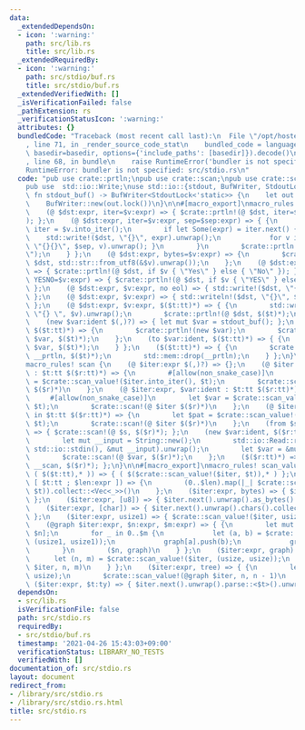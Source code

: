 ```yaml
---
data:
  _extendedDependsOn:
  - icon: ':warning:'
    path: src/lib.rs
    title: src/lib.rs
  _extendedRequiredBy:
  - icon: ':warning:'
    path: src/stdio/buf.rs
    title: src/stdio/buf.rs
  _extendedVerifiedWith: []
  _isVerificationFailed: false
  _pathExtension: rs
  _verificationStatusIcon: ':warning:'
  attributes: {}
  bundledCode: "Traceback (most recent call last):\n  File \"/opt/hostedtoolcache/Python/3.9.4/x64/lib/python3.9/site-packages/onlinejudge_verify/documentation/build.py\"\
    , line 71, in _render_source_code_stat\n    bundled_code = language.bundle(stat.path,\
    \ basedir=basedir, options={'include_paths': [basedir]}).decode()\n  File \"/opt/hostedtoolcache/Python/3.9.4/x64/lib/python3.9/site-packages/onlinejudge_verify/languages/user_defined.py\"\
    , line 68, in bundle\n    raise RuntimeError('bundler is not specified: {}'.format(path.as_posix()))\n\
    RuntimeError: bundler is not specified: src/stdio.rs\n"
  code: "pub use crate::prtln;\npub use crate::scan;\npub use crate::scan_value;\n\
    pub use  std::io::Write;\nuse std::io::{stdout, BufWriter, StdoutLock};\n\npub\
    \ fn stdout_buf() -> BufWriter<StdoutLock<'static>> {\n    let out = Box::leak(Box::new(stdout()));\n\
    \    BufWriter::new(out.lock())\n}\n\n#[macro_export]\nmacro_rules! prtln {\n\
    \    (@ $dst:expr, iter=$v:expr) => { $crate::prtln!(@ $dst, iter=$v, sep=\" \"\
    ); };\n    (@ $dst:expr, iter=$v:expr, sep=$sep:expr) => { {\n        let mut\
    \ iter = $v.into_iter();\n        if let Some(expr) = iter.next() {\n        \
    \    std::write!($dst, \"{}\", expr).unwrap();\n            for v in iter { std::write!($dst,\
    \ \"{}{}\", $sep, v).unwrap(); }\n        }\n        $crate::prtln!(@ $dst, \"\
    \");\n    } };\n    (@ $dst:expr, bytes=$v:expr) => {\n        $crate::prtln!(@\
    \ $dst, std::str::from_utf8(&$v).unwrap());\n    };\n    (@ $dst:expr, YesNo=$v:expr)\
    \ => { $crate::prtln!(@ $dst, if $v { \"Yes\" } else { \"No\" }); };\n    (@ $dst:expr,\
    \ YESNO=$v:expr) => { $crate::prtln!(@ $dst, if $v { \"YES\" } else { \"NO\" });\
    \ };\n    (@ $dst:expr, $v:expr, no eol) => { std::write!($dst, \"{}\", $v).unwrap();\
    \ };\n    (@ $dst:expr, $v:expr) => { std::writeln!($dst, \"{}\", $v).unwrap();\
    \ };\n    (@ $dst:expr, $v:expr, $($t:tt)*) => { {\n        std::write!($dst,\
    \ \"{} \", $v).unwrap();\n        $crate::prtln!(@ $dst, $($t)*);\n    } };\n\
    \    (new $var:ident $(,)?) => { let mut $var = stdout_buf(); };\n    (new $var:ident,\
    \ $($t:tt)*) => {\n        $crate::prtln!(new $var);\n        $crate::prtln!(to\
    \ $var, $($t)*);\n    };\n    (to $var:ident, $($t:tt)*) => { {\n        $crate::prtln!(@\
    \ $var, $($t)*);\n    } };\n    ($($t:tt)*) => { {\n        $crate::prtln!(new\
    \ __prtln, $($t)*);\n        std::mem::drop(__prtln);\n    } };\n}\n\n#[macro_export]\n\
    macro_rules! scan {\n    (@ $iter:expr $(,)?) => {};\n    (@ $iter:expr, mut $var:ident\
    \ : $t:tt $($r:tt)*) => {\n        #[allow(non_snake_case)]\n        let mut $var\
    \ = $crate::scan_value!($iter.into_iter(), $t);\n        $crate::scan!(@ $iter\
    \ $($r)*)\n    };\n    (@ $iter:expr, $var:ident : $t:tt $($r:tt)*) => {\n   \
    \     #[allow(non_snake_case)]\n        let $var = $crate::scan_value!($iter.into_iter(),\
    \ $t);\n        $crate::scan!(@ $iter $($r)*)\n    };\n    (@ $iter:expr, $pat:pat\
    \ in $t:tt $($r:tt)*) => {\n        let $pat = $crate::scan_value!($iter.into_iter(),\
    \ $t);\n        $crate::scan!(@ $iter $($r)*)\n    };\n    (from $s:expr, $($r:tt)*)\
    \ => { $crate::scan!(@ $s, $($r)*); };\n    (new $var:ident, $($r:tt)*) => {\n\
    \        let mut __input = String::new();\n        std::io::Read::read_to_string(&mut\
    \ std::io::stdin(), &mut __input).unwrap();\n        let $var = &mut __input.split_ascii_whitespace();\n\
    \        $crate::scan!(@ $var, $($r)*);\n    };\n    ($($r:tt)*) => { $crate::scan!(new\
    \ __scan, $($r)*); };\n}\n\n#[macro_export]\nmacro_rules! scan_value {\n    ($iter:expr,\
    \ ( $($t:tt),* )) => { ( $($crate::scan_value!($iter, $t)),* ) };\n    ($iter:expr,\
    \ [ $t:tt ; $len:expr ]) => {\n        (0..$len).map(|_| $crate::scan_value!($iter,\
    \ $t)).collect::<Vec<_>>()\n    };\n    ($iter:expr, bytes) => { $iter.next().unwrap().as_bytes()\
    \ };\n    ($iter:expr, [u8]) => { $iter.next().unwrap().as_bytes().to_vec() };\n\
    \    ($iter:expr, [char]) => { $iter.next().unwrap().chars().collect::<Vec<_>>()\
    \ };\n    ($iter:expr, usize1) => { $crate::scan_value!($iter, usize) - 1 };\n\
    \    (@graph $iter:expr, $n:expr, $m:expr) => { {\n        let mut graph = vec![Vec::new();\
    \ $n];\n        for _ in 0..$m {\n            let (a, b) = $crate::scan_value!($iter,\
    \ (usize1, usize1));\n            graph[a].push(b);\n            graph[b].push(a);\n\
    \        }\n        ($n, graph)\n    } };\n    ($iter:expr, graph) => { {\n  \
    \      let (n, m) = $crate::scan_value!($iter, (usize, usize));\n        $crate::scan_value!(@graph\
    \ $iter, n, m)\n    } };\n    ($iter:expr, tree) => { {\n        let n = $crate::scan_value!($iter,\
    \ usize);\n        $crate::scan_value!(@graph $iter, n, n - 1)\n    } };\n   \
    \ ($iter:expr, $t:ty) => { $iter.next().unwrap().parse::<$t>().unwrap() };\n}\n"
  dependsOn:
  - src/lib.rs
  isVerificationFile: false
  path: src/stdio.rs
  requiredBy:
  - src/stdio/buf.rs
  timestamp: '2021-04-26 15:43:03+09:00'
  verificationStatus: LIBRARY_NO_TESTS
  verifiedWith: []
documentation_of: src/stdio.rs
layout: document
redirect_from:
- /library/src/stdio.rs
- /library/src/stdio.rs.html
title: src/stdio.rs
---
```

